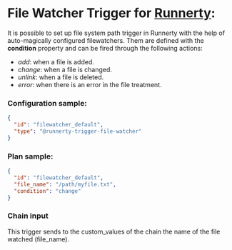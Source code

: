 # File Watcher Trigger for [Runnerty]:

It is possible to set up file system path trigger in Runnerty with the help of auto-magically configured filewatchers. Them are defined with the **condition** property and can be fired through the following actions:

- *add*: when a file is added.
- *change*: when a file is changed.
- *unlink*: when a file is deleted.
- *error*: when there is an error in the file treatment.

### Configuration sample:
```json
{
  "id": "filewatcher_default",
  "type": "@runnerty-trigger-file-watcher"
}
```

### Plan sample:
```json
{
  "id": "filewatcher_default",
  "file_name": "/path/myfile.txt",
  "condition": "change"
}
```

### Chain input
This trigger sends to the custom_values of the chain the name of the file watched (file_name).


[Runnerty]: http://www.runnerty.io
